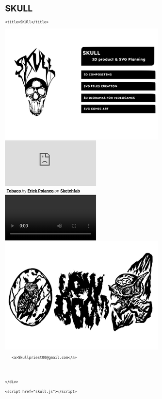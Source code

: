 # SKULL
<html lang="en">
<head>
    <meta charset="UTF-8">
    <meta http-equiv="X-UA-Compatible" content="IE=edge">
    <meta name="viewport" content="width=device-width, initial-scale=1.0">
    <link rel="stylesheet" href="skull.css">
    <link rel="stylesheet" href="global.css">
    <link rel="stylesheet" href="global.css" media="all">
    <script type=”text/javascript” src=”https://ajax.googleapis.com/ajax/libs/jquery/1.9.1/jquery.min.js“></script>

<script type=”text/javascript” src=”scripts/sequence.js“></script>
    <title>SKUll</title>
</head>
<body>
    <div class="container">
 
<div class="description-container">
    <img class="description-container" src="skul services.svg">

</div>

<div class="sketchfab-embed-wrapper"> <iframe class="responsive-iframe"  title="Tobaco" frameborder="0" allowfullscreen mozallowfullscreen="true" webkitallowfullscreen="true" allow="autoplay; fullscreen; xr-spatial-tracking" xr-spatial-tracking execution-while-out-of-viewport execution-while-not-rendered web-share src="https://sketchfab.com/models/6385ecd9bd8f474a8536d21ffc9a774b/embed"> </iframe> <p style="font-size: 13px; font-weight: normal; margin: 5px; color: #4A4A4A;"> <a href="https://sketchfab.com/3d-models/tobaco-6385ecd9bd8f474a8536d21ffc9a774b?utm_medium=embed&utm_campaign=share-popup&utm_content=6385ecd9bd8f474a8536d21ffc9a774b" target="_blank" style="font-weight: bold; color: #000000;"> Tobaco </a> by <a href="https://sketchfab.com/bizarrecartoon?utm_medium=embed&utm_campaign=share-popup&utm_content=6385ecd9bd8f474a8536d21ffc9a774b" target="_blank" style="font-weight: bold; color: #000000;"> Erick Polanco </a> on <a href="https://sketchfab.com?utm_medium=embed&utm_campaign=share-popup&utm_content=6385ecd9bd8f474a8536d21ffc9a774b" target="_blank" style="font-weight: bold; color: #000000;">Sketchfab</a></p></div>




<div id="videoContainer">
    <video id="video" src="Videos colection0001-0656.mp4" controls></video>
</div>


<div class="description-container">
    <img class="description-container" src="Lowdoom.svg">

</div>



       <a>Skullpriest00@gmail.com</a>
   



    </div>

    <script href="skull.js"></script>
</body>
</html>
